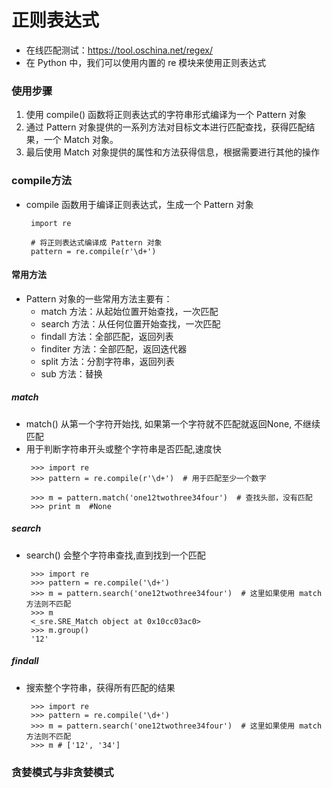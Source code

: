 # 正则表达式
* 在线匹配测试：https://tool.oschina.net/regex/
* 在 Python 中，我们可以使用内置的 re 模块来使用正则表达式

### 使用步骤
1. 使用 compile() 函数将正则表达式的字符串形式编译为一个 Pattern 对象
2. 通过 Pattern 对象提供的一系列方法对目标文本进行匹配查找，获得匹配结果，一个 Match 对象。
3. 最后使用 Match 对象提供的属性和方法获得信息，根据需要进行其他的操作

### compile方法
* compile 函数用于编译正则表达式，生成一个 Pattern 对象
  ```
   import re

   # 将正则表达式编译成 Pattern 对象
   pattern = re.compile(r'\d+')
  ```
#### 常用方法
* Pattern 对象的一些常用方法主要有：
  * match 方法：从起始位置开始查找，一次匹配
  * search 方法：从任何位置开始查找，一次匹配
  * findall 方法：全部匹配，返回列表
  * finditer 方法：全部匹配，返回迭代器
  * split 方法：分割字符串，返回列表
  * sub 方法：替换
##### match
* match() 从第一个字符开始找, 如果第一个字符就不匹配就返回None, 不继续匹配
* 用于判断字符串开头或整个字符串是否匹配,速度快
  ```
   >>> import re
   >>> pattern = re.compile(r'\d+')  # 用于匹配至少一个数字

   >>> m = pattern.match('one12twothree34four')  # 查找头部，没有匹配
   >>> print m  #None
  ```
##### search
* search() 会整个字符串查找,直到找到一个匹配
  ```
   >>> import re
   >>> pattern = re.compile('\d+')
   >>> m = pattern.search('one12twothree34four')  # 这里如果使用 match 方法则不匹配
   >>> m
   <_sre.SRE_Match object at 0x10cc03ac0>
   >>> m.group()
   '12'
  ```
##### findall
* 搜索整个字符串，获得所有匹配的结果
  ```
   >>> import re
   >>> pattern = re.compile('\d+')
   >>> m = pattern.search('one12twothree34four')  # 这里如果使用 match 方法则不匹配
   >>> m # ['12', '34']
  ```

### 贪婪模式与非贪婪模式